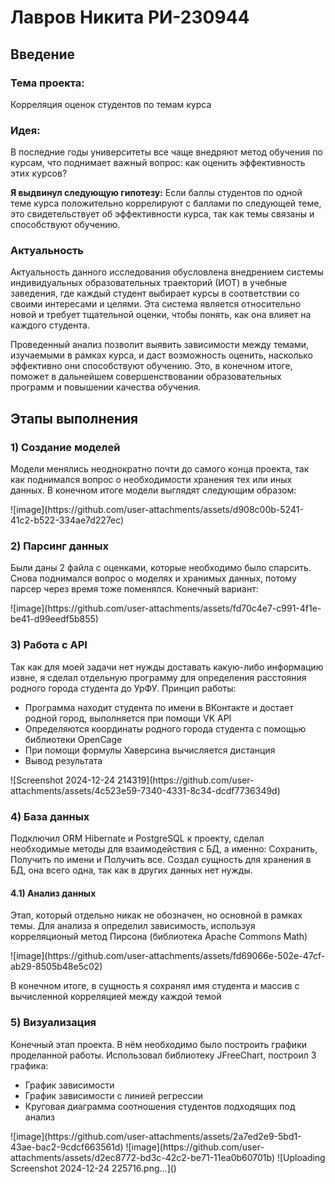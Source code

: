 <H1>Лавров Никита РИ-230944</H1>
<h2>Введение</h2>
<h3>Тема проекта:</h3>
<p>Корреляция оценок студентов по темам курса</p>
<h3>Идея:</h3>
<p>В последние годы университеты все чаще внедряют метод обучения по курсам, что поднимает важный вопрос: как оценить эффективность этих курсов?</p>
<p><b>Я выдвинул следующую гипотезу:</b> Если баллы студентов по одной теме курса положительно коррелируют с баллами по следующей теме, это свидетельствует об эффективности курса, так как темы связаны и способствуют обучению.</p>
<h3>Актуальность</h3>
<p>Актуальность данного исследования обусловлена внедрением системы индивидуальных образовательных траекторий (ИОТ) в учебные заведения, где каждый студент выбирает курсы в соответствии со своими интересами и целями. Эта система является относительно новой и требует тщательной оценки, чтобы понять, как она влияет на каждого студента.</p>
<p>Проведенный анализ позволит выявить зависимости между темами, изучаемыми в рамках курса, и даст возможность оценить, насколько эффективно они способствуют обучению. Это, в конечном итоге, поможет в дальнейшем совершенствовании образовательных программ и повышении качества обучения.</p>

<h2>Этапы выполнения</h2>
<h3>1) Создание моделей</h3>
<p>Модели менялись неоднократно почти до самого конца проекта, так как поднимался вопрос о необходимости хранения тех или иных данных. В конечном итоге модели выглядят следующим образом:</p>
![image](https://github.com/user-attachments/assets/d908c00b-5241-41c2-b522-334ae7d227ec)

<h3>2) Парсинг данных</h3>
<p>Были даны 2 файла с оценками, которые необходимо было спарсить. Снова поднимался вопрос о моделях и хранимых данных, потому парсер через время тоже поменялся. Конечный вариант:</p>
![image](https://github.com/user-attachments/assets/fd70c4e7-c991-4f1e-be41-d99eedf5b855)

<h3>3) Работа с API</h3>
<p>Так как для моей задачи нет нужды доставать какую-либо информацию извне, я сделал отдельную программу для определения расстояния родного города студента до УрФУ. Принцип работы: 
<ul>
  <li>Программа находит студента по имени в ВКонтакте и достает родной город, выполняется при помощи VK API</li>
  <li>Определяются координаты родного города студента с помощью библиотеки OpenCage</li>
  <li>При помощи формулы Хаверсина вычисляется дистанция</li>
  <li>Вывод результата</li>
</ul>
![Screenshot 2024-12-24 214319](https://github.com/user-attachments/assets/4c523e59-7340-4331-8c34-dcdf7736349d)
</p>

<h3>4) База данных</h3>
<p>Подключил ORM Hibernate и PostgreSQL к проекту, сделал необходимые методы для взаимодействия с БД, а именно: Сохранить, Получить по имени и Получить все. Создал сущность для хранения в БД, она всего одна, так как в других данных нет нужды.</p>
<h4>4.1) Анализ данных</h4>
<p>Этап, который отдельно никак не обозначен, но основной в рамках темы. Для анализа я определил зависимость, используя корреляционый метод Пирсона (библиотека Apache Commons Math)</p>
![image](https://github.com/user-attachments/assets/fd69066e-502e-47cf-ab29-8505b48e5c02)
<p>В конечном итоге, в сущность я сохранял имя студента и массив с вычисленной корреляцией между каждой темой</p>

<h3>5) Визуализация</h5>
<p>Конечный этап проекта. В нём необходимо было построить графики проделанной работы. Использовал библиотеку JFreeChart, построил 3 графика:
<ul>
  <li>График зависимости</li>
  <li>График зависимости с линией регрессии</li>
  <li>Круговая диаграмма соотношения студентов подходящих под анализ</li>
</ul>
</p>
![image](https://github.com/user-attachments/assets/2a7ed2e9-5bd1-43ae-bac2-9cdcf663561d)
![image](https://github.com/user-attachments/assets/d2ec8772-bd3c-42c2-be71-11ea0b60701b)
![Uploading Screenshot 2024-12-24 225716.png…]()
